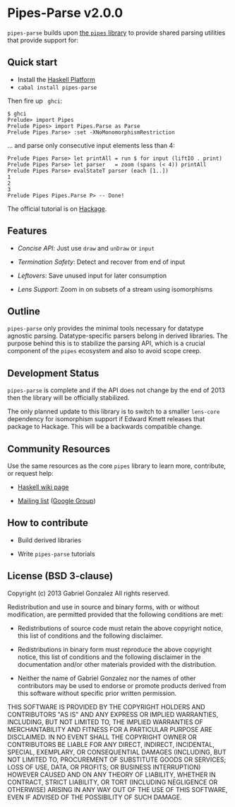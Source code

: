 # Pipes-Parse v2.0.0

`pipes-parse` builds upon
[the `pipes` library](https://github.com/Gabriel439/Haskell-Pipes-Library) to
provide shared parsing utilities that provide support for:

## Quick start

* Install the [Haskell Platform](http://www.haskell.org/platform/)
* `cabal install pipes-parse`

Then fire up ` ghci`:

    $ ghci
    Prelude> import Pipes
    Prelude Pipes> import Pipes.Parse as Parse
    Prelude Pipes Parse> :set -XNoMonomorphismRestriction

... and parse only consecutive input elements less than 4:

    Prelude Pipes Parse> let printAll = run $ for input (liftIO . print)
    Prelude Pipes Parse> let parser   = zoom (spans (< 4)) printAll
    Prelude Pipes Parse> evalStateT parser (each [1..])
    1
    2
    3
    Prelude Pipes Pipes.Parse P> -- Done!

The official tutorial is on
[Hackage](http://hackage.haskell.org/package/pipes-parse).

## Features

* *Concise API*: Just use `draw` and `unDraw` or `input`

* *Termination Safety*: Detect and recover from end of input

* *Leftovers*: Save unused input for later consumption

* *Lens Support*: Zoom in on subsets of a stream using isomorphisms

## Outline

`pipes-parse` only provides the minimal tools necessary for datatype agnostic
parsing.  Datatype-specific parsers belong in derived libraries.  The purpose
behind this is to stabilize the parsing API, which is a crucial component of the
`pipes` ecosystem and also to avoid scope creep.

## Development Status

`pipes-parse` is complete and if the API does not change by the end of 2013 then
the library will be officially stabilized.

The only planned update to this library is to switch to a smaller `lens-core`
dependency for isomorphism support if Edward Kmett releases that package to
Hackage.  This will be a backwards compatible change.

## Community Resources

Use the same resources as the core `pipes` library to learn more, contribute, or
request help:

* [Haskell wiki page](http://www.haskell.org/haskellwiki/Pipes)

* [Mailing list](mailto:haskell-pipes@googlegroups.com) ([Google Group](https://groups.google.com/forum/?fromgroups#!forum/haskell-pipes))

## How to contribute

* Build derived libraries

* Write `pipes-parse` tutorials

## License (BSD 3-clause)

Copyright (c) 2013 Gabriel Gonzalez
All rights reserved.

Redistribution and use in source and binary forms, with or without modification,
are permitted provided that the following conditions are met:

* Redistributions of source code must retain the above copyright notice, this
  list of conditions and the following disclaimer.

* Redistributions in binary form must reproduce the above copyright notice, this
  list of conditions and the following disclaimer in the documentation and/or
  other materials provided with the distribution.

* Neither the name of Gabriel Gonzalez nor the names of other contributors may
  be used to endorse or promote products derived from this software without
  specific prior written permission.

THIS SOFTWARE IS PROVIDED BY THE COPYRIGHT HOLDERS AND CONTRIBUTORS "AS IS" AND
ANY EXPRESS OR IMPLIED WARRANTIES, INCLUDING, BUT NOT LIMITED TO, THE IMPLIED
WARRANTIES OF MERCHANTABILITY AND FITNESS FOR A PARTICULAR PURPOSE ARE
DISCLAIMED. IN NO EVENT SHALL THE COPYRIGHT OWNER OR CONTRIBUTORS BE LIABLE FOR
ANY DIRECT, INDIRECT, INCIDENTAL, SPECIAL, EXEMPLARY, OR CONSEQUENTIAL DAMAGES
(INCLUDING, BUT NOT LIMITED TO, PROCUREMENT OF SUBSTITUTE GOODS OR SERVICES;
LOSS OF USE, DATA, OR PROFITS; OR BUSINESS INTERRUPTION) HOWEVER CAUSED AND ON
ANY THEORY OF LIABILITY, WHETHER IN CONTRACT, STRICT LIABILITY, OR TORT
(INCLUDING NEGLIGENCE OR OTHERWISE) ARISING IN ANY WAY OUT OF THE USE OF THIS
SOFTWARE, EVEN IF ADVISED OF THE POSSIBILITY OF SUCH DAMAGE.
